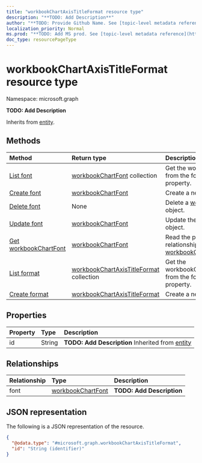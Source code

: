 ```yaml
---
title: "workbookChartAxisTitleFormat resource type"
description: "**TODO: Add Description**"
author: "**TODO: Provide Github Name. See [topic-level metadata reference](https://msgo.azurewebsites.net/add/document/guidelines/metadata.html#topic-level-metadata)**"
localization_priority: Normal
ms.prod: "**TODO: Add MS prod. See [topic-level metadata reference](https://msgo.azurewebsites.net/add/document/guidelines/metadata.html#topic-level-metadata)**"
doc_type: resourcePageType
---
```


# workbookChartAxisTitleFormat resource type


Namespace: microsoft.graph

**TODO: Add Description**


Inherits from [entity](../resources/entity.md).

## Methods
|Method|Return type|Description|
|:---|:---|:---|
|[List font](../api/workbookchartaxistitleformat-list-font.md)|[workbookChartFont](../resources/workbookchartfont.md) collection|Get the workbookChartFonts from the font navigation property.|
|[Create font](../api/workbookchartaxistitleformat-post-font.md)|[workbookChartFont](../resources/workbookchartfont.md)|Create a new font object.|
|[Delete font](../api/workbookchartaxistitleformat-delete-font.md)|None|Delete a [workbookChartFont](../resources/workbookchartfont.md) object.|
|[Update font](../api/workbookchartaxistitleformat-update-font.md)|[workbookChartFont](../resources/workbookchartfont.md)|Update the properties of a font object.|
|[Get workbookChartFont](../api/workbookchartfont-get.md)|[workbookChartFont](../resources/workbookchartfont.md)|Read the properties and relationships of a [workbookChartFont](../resources/workbookchartfont.md) object.|
|[List format](../api/workbookchartaxistitle-list-format.md)|[workbookChartAxisTitleFormat](../resources/workbookchartaxistitleformat.md) collection|Get the workbookChartAxisTitleFormats from the format navigation property.|
|[Create format](../api/workbookchartaxistitle-post-format.md)|[workbookChartAxisTitleFormat](../resources/workbookchartaxistitleformat.md)|Create a new format object.|

## Properties
|Property|Type|Description|
|:---|:---|:---|
|id|String|**TODO: Add Description** Inherited from [entity](../resources/entity.md)|

## Relationships
|Relationship|Type|Description|
|:---|:---|:---|
|font|[workbookChartFont](../resources/workbookchartfont.md)|**TODO: Add Description**|

## JSON representation
The following is a JSON representation of the resource.
<!-- {
  "blockType": "resource",
  "keyProperty": "id",
  "@odata.type": "microsoft.graph.workbookChartAxisTitleFormat",
  "baseType": "microsoft.graph.entity",
  "openType": false
}
-->
``` json
{
  "@odata.type": "#microsoft.graph.workbookChartAxisTitleFormat",
  "id": "String (identifier)"
}
```

